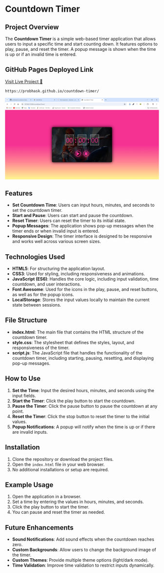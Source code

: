 # Countdown Timer

## Project Overview
The **Countdown Timer** is a simple web-based timer application that allows users to input a specific time and start counting down. It features options to play, pause, and reset the timer. A popup message is shown when the time is up or if an invalid time is entered.

## GitHub Pages Deployed Link
[Visit Live Project 🔗](https://probhask.github.io/countdown-timer/)
```bash
https://probhask.github.io/countdown-timer/
```

![!website-live-preview ](./preview.png)

## Features
- **Set Countdown Time**: Users can input hours, minutes, and seconds to set the countdown timer.
- **Start and Pause**: Users can start and pause the countdown.
- **Reset Timer**: Users can reset the timer to its initial state.
- **Popup Messages**: The application shows pop-up messages when the timer ends or when invalid input is entered.
- **Responsive Design**: The timer interface is designed to be responsive and works well across various screen sizes.

## Technologies Used
- **HTML5**: For structuring the application layout.
- **CSS3**: Used for styling, including responsiveness and animations.
- **JavaScript (ES6)**: Handles the core logic, including input validation, time countdown, and user interactions.
- **Font Awesome**: Used for the icons in the play, pause, and reset buttons, as well as for the popup icons.
- **LocalStorage**: Stores the input values locally to maintain the current state between sessions.

## File Structure
- **index.html**: The main file that contains the HTML structure of the countdown timer.
- **style.css**: The stylesheet that defines the styles, layout, and responsiveness of the timer.
- **script.js**: The JavaScript file that handles the functionality of the countdown timer, including starting, pausing, resetting, and displaying pop-up messages.

## How to Use
1. **Set the Time**: Input the desired hours, minutes, and seconds using the input fields.
2. **Start the Timer**: Click the play button to start the countdown.
3. **Pause the Timer**: Click the pause button to pause the countdown at any point.
4. **Reset the Timer**: Click the stop button to reset the timer to the initial values.
5. **Popup Notifications**: A popup will notify when the time is up or if there are invalid inputs.

## Installation
1. Clone the repository or download the project files.
2. Open the `index.html` file in your web browser.
3. No additional installations or setup are required.

## Example Usage
1. Open the application in a browser.
2. Set a time by entering the values in hours, minutes, and seconds.
3. Click the play button to start the timer.
4. You can pause and reset the timer as needed.

## Future Enhancements
- **Sound Notifications**: Add sound effects when the countdown reaches zero.
- **Custom Backgrounds**: Allow users to change the background image of the timer.
- **Custom Themes**: Provide multiple theme options (light/dark mode).
- **Time Validation**: Improve time validation to restrict inputs dynamically.


